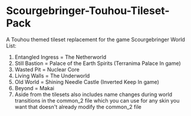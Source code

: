# Scourgebringer-Touhou-Tileset-Pack
A Touhou themed tileset replacement for the game Scourgebringer
World List:
1. Entangled Ingress = The Netherworld
2. Still Bastion = Palace of the Earth Spirits (Terranima Palace In game)
3. Wasted Pit = Nuclear Core
4. Living Walls = The Underworld
5. Old World = Shining Needle Castle (Inverted Keep In game)
6. Beyond = Makai
7. Aside from the tilesets also includes name changes during world transitions in the common_2 file which you can use for any skin you want that doesn't already modify the common_2 file
